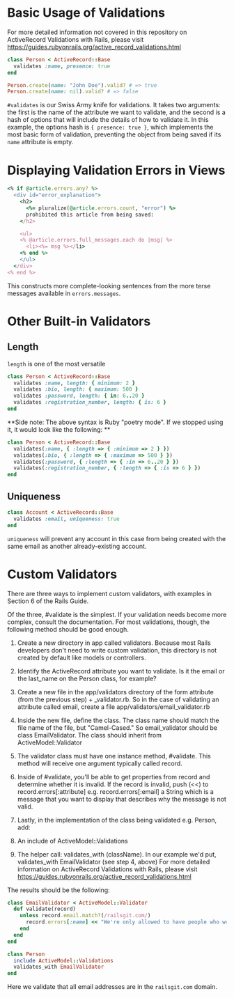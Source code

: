 # Basic Usage of Validations

For more detailed information not covered in this repository on ActiveRecord Validations with Rails, please visit https://guides.rubyonrails.org/active_record_validations.html

```ruby
class Person < ActiveRecord::Base
  validates :name, presence: true
end

Person.create(name: "John Doe").valid? # => true
Person.create(name: nil).valid? # => false
```

`#validates` is our Swiss Army knife for validations. It takes two arguments: the first is the name
of the attribute we want to validate, and the second is a hash of options that will include the
details of how to validate it. In this example, the options hash is `{ presence: true }`, which implements
the most basic form of validation, preventing the object from being saved if its `name` attribute is empty.

# Displaying Validation Errors in Views
```ruby
<% if @article.errors.any? %>
  <div id="error_explanation">
    <h2>
      <%= pluralize(@article.errors.count, "error") %>
      prohibited this article from being saved:
    </h2>

    <ul>
    <% @article.errors.full_messages.each do |msg| %>
      <li><%= msg %></li>
    <% end %>
    </ul>
  </div>
<% end %>
```

This constructs more complete-looking sentences from the more terse messages available in `errors.messages`.

# Other Built-in Validators
## Length
`length` is one of the most versatile

```ruby
class Person < ActiveRecord::Base
  validates :name, length: { minimum: 2 }
  validates :bio, length: { maximum: 500 }
  validates :password, length: { in: 6..20 }
  validates :registration_number, length: { is: 6 }
end
```

**Side note: The above syntax is Ruby "poetry mode". If we stopped using it, it would look like the following: **

```ruby
class Person < ActiveRecord::Base
  validates(:name, { :length => { :minimum => 2 } })
  validates(:bio, { :length => { :maximum => 500 } })
  validates(:password, { :length => { :in => 6..20 } })
  validates(:registration_number, { :length => { :is => 6 } })
end
```

## Uniqueness
```ruby
class Account < ActiveRecord::Base
  validates :email, uniqueness: true
end
```

`uniqueness` will prevent any account in this case from being created with the same email as another already-existing account.

# Custom Validators

There are three ways to implement custom validators, with examples in Section 6 of the Rails Guide.

Of the three, #validate is the simplest. If your validation needs become more complex, consult the documentation. For most validations, though, the following method should be good enough.

1. Create a new directory in app called validators. Because most Rails developers don't need to write custom validation, this directory is not created by default like models or controllers.

2. Identify the ActiveRecord attribute you want to validate. Is it the email or the last_name on the Person class, for example?

3. Create a new file in the app/validators directory of the form attribute (from the previous step) + _validator.rb. So in the case of validating an attribute called email, create a file app/validators/email_validator.rb

4. Inside the new file, define the class. The class name should match the file name of the file, but "Camel-Cased." So email_validator should be class EmailValidator. The class should inherit from ActiveModel::Validator

5. The validator class must have one instance method, #validate. This method will receive one argument typically called record.

6. Inside of #validate, you'll be able to get properties from record and determine whether it is invalid. If the record is invalid, push (<<) to record.errors[:attribute] e.g. record.errors[:email] a String which is a message that you want to display that describes why the message is not valid.

7. Lastly, in the implementation of the class being validated e.g. Person, add:

  8. An include of ActiveModel::Validations

  9. The helper call: validates_with (className). In our example we'd put, validates_with EmailValidator (see step 4, above)
  For more detailed information on ActiveRecord Validations with Rails, please visit https://guides.rubyonrails.org/active_record_validations.html

The results should be the following:

```ruby
class EmailValidator < ActiveModel::Validator
  def validate(record)
    unless record.email.match?(/railsgit.com/)
      record.errors[:name] << "We're only allowed to have people who work for the company in the database!"
    end
  end
end
```
```ruby
class Person
  include ActiveModel::Validations
  validates_with EmailValidator
end
```

Here we validate that all email addresses are in the `railsgit.com` domain.
